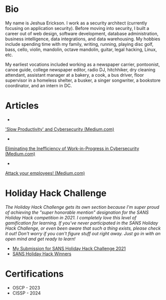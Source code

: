 # Bio
My name is Jeshua Erickson. I work as a security architect (currently focusing on application security). Before moving into security, I built a career out of web design, software development, database administration, business intelligence, data integrations, and data warehousing. My hobbies include spending time with my family, writing, running, playing disc golf, bass, cello, violin, mandolin, octave mandolin, guitar, legal hacking, Linux, etc.

My earliest vocations included working as a newspaper carrier, pontoonist, canoe guide, college newspaper editor, radio DJ, hitchhiker, dry cleaning attendant, assistant manager at a bakery, a cook, a bus driver, floor supervisor in a homeless shelter, a busker, a singer songwriter, a bookstore coordinator, and an intern in DC.

# Articles
* <a href="https://medium.com/@jeshuaerickson/slow-productivity-and-cybersecurity-77e7c8cd1b88">
'Slow Productivity' and Cybersecurity (Medium.com)</a>
* <a href="https://medium.com/@jeshuaerickson/eliminating-the-inefficiency-of-work-in-progress-in-cybersecurity-de0915aa026">
Eliminating the Inefficiency of Work-in-Progress in Cybersecurity (Medium.com)</a>
* <a href="https://medium.com/sunday-solace/attack-your-employees-9a4fdaa928be">
Attack your employees! (Medium.com)</a>


# Holiday Hack Challenge

<em>The Holiday Hack Challenge gets its own section because I'm super proud of achieving the "super honorable mention" designation for the 
SANS Holiday Hack competition in 2021.
I completely love this level of gamification for learning. If you've never participated in the SANS Holiday Hack Challenge, or even been aware that such a thing exists, please check it out! Don't worry if you can't figure stuff out right away. Just go in with an open mind and get ready to learn!</em>

* <a href="https://jeshuaerickson.github.io/hh2021/">My Submission for SANS Holiday Hack Challenge 2021</a> 
* <a href="https://www.sans.org/mlp/holiday-hack-challenge-2023/winners-and-answers/">SANS Holiday Hack Winners</a>

# Certifications
* OSCP - 2023
* CISSP - 2024